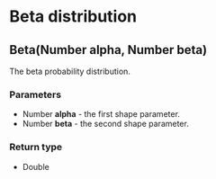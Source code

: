 Beta distribution
=================
Beta(Number **alpha**, Number **beta**)
---------------------------------------

The beta probability distribution.

### Parameters

- Number **alpha** - the first shape parameter.
- Number **beta** - the second shape parameter.

### Return type

- Double



